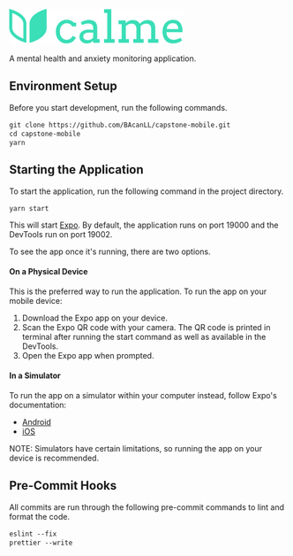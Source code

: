 ![Logo](assets/brand.png)

A mental health and anxiety monitoring application.

## Environment Setup
Before you start development, run the following commands.
```
git clone https://github.com/BAcanLL/capstone-mobile.git
cd capstone-mobile
yarn
```
## Starting the Application
To start the application, run the following command in the project directory.
```
yarn start
```
This will start [Expo](https://docs.expo.io/). By default, the application runs on port 19000 and the DevTools run on port 19002. 

To see the app once it's running, there are two options.

#### On a Physical Device

This is the preferred way to run the application. To run the app on your mobile device:
1. Download the Expo app on your device.
2. Scan the Expo QR code with your camera. The QR code is printed in terminal after running the start command as well as available in the DevTools.
3. Open the Expo app when prompted.

#### In a Simulator

To run the app on a simulator within your computer instead, follow Expo's documentation:
* [Android](https://docs.expo.io/workflow/android-studio-emulator/)
* [iOS](https://docs.expo.io/workflow/ios-simulator/)

NOTE: Simulators have certain limitations, so running the app on your device is recommended.

## Pre-Commit Hooks
All commits are run through the following pre-commit commands to lint and format the code.
```
eslint --fix
prettier --write
```
